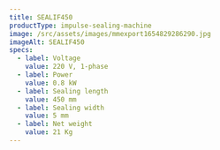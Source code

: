 ```yaml
---
title: SEALIF450
productType: impulse-sealing-machine
image: /src/assets/images/mmexport1654829286290.jpg
imageAlt: SEALIF450
specs:
  - label: Voltage
    value: 220 V, 1-phase
  - label: Power
    value: 0.8 kW
  - label: Sealing length
    value: 450 mm
  - label: Sealing width
    value: 5 mm
  - label: Net weight
    value: 21 Kg
---
```

